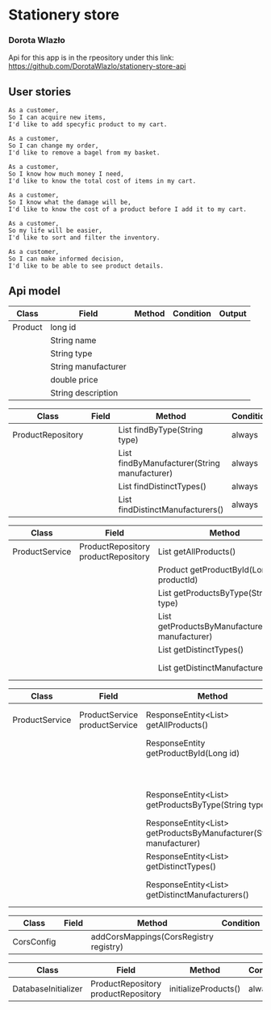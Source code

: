 # Stationery store

### Dorota Wlazło

Api for this app is in the rpeository under this link: <https://github.com/DorotaWlazlo/stationery-store-api>

## User stories

```
As a customer,
So I can acquire new items,
I'd like to add specyfic product to my cart.
```

```
As a customer,
So I can change my order,
I'd like to remove a bagel from my basket.
```

```
As a customer,
So I know how much money I need,
I'd like to know the total cost of items in my cart.
```

```
As a customer,
So I know what the damage will be,
I'd like to know the cost of a product before I add it to my cart.
```

```
As a customer,
So my life will be easier,
I'd like to sort and filter the inventory.
```

```
As a customer,
So I can make informed decision,
I'd like to be able to see product details.
```

## Api model

| Class   | Field               | Method | Condition | Output |
|---------|---------------------|--------|-----------|--------|
| Product | long id             |        |           |        |
|         | String name         |        |           |        |
|         | String type         |        |           |        |
|         | String manufacturer |        |           |        |
|         | double price        |        |           |        |
|         | String description  |        |           |        |

| Class             | Field | Method                                                | Condition | Output                                            |
|-------------------|-------|-------------------------------------------------------|-----------|---------------------------------------------------|
| ProductRepository |       | List<Product> findByType(String type)                 | always    | List<Product> productsOfGivenType                 |
|                   |       | List<Product> findByManufacturer(String manufacturer) | always    | List<Product> productsByGivenManufacturer         |
|                   |       | List<String> findDistinctTypes()                      | always    | List<String>  typesOfProductsInRepository         |
|                   |       | List<String> findDistinctManufacturers()              | always    | List<String>  manufacturersOfProductsInRepository |

| Class          | Field                                | Method                                                       | Condition | Output                                            |
|----------------|--------------------------------------|--------------------------------------------------------------|-----------|---------------------------------------------------|
| ProductService | ProductRepository productRepository  | List<Product> getAllProducts()                               | always    | List<Product> allProducts                         |
|                |                                      | Product getProductById(Long productId)                       | always    | Product product                                   |
|                |                                      | List<Product> getProductsByType(String type)                 | always    | List<Product> productsOfGivenType                 |
|                |                                      | List<Product> getProductsByManufacturer(String manufacturer) | always    | List<Product> productsByGivenManufacturer         |
|                |                                      | List<String> getDistinctTypes()                              | always    | List<String>  typesOfProductsInRepository         |
|                |                                      | List<String> getDistinctManufacturers()                      | always    | List<String>  manufacturersOfProductsInRepository |

| Class          | Field                          | Method                                                                       | Condition         | Output                                         |
|----------------|--------------------------------|------------------------------------------------------------------------------|-------------------|------------------------------------------------|
| ProductService | ProductService productService  | ResponseEntity<List<Product>> getAllProducts()                               | always            | ResponseEntity<>(products, HttpStatus.OK)      |
|                |                                | ResponseEntity<Product> getProductById(Long id)                              | if product exists | ResponseEntity<>(product, HttpStatus.OK)       |
|                |                                |                                                                              | if not            | ResponseEntity<>(HttpStatus.NOT_FOUND)         |
|                |                                | ResponseEntity<List<Product>> getProductsByType(String type)                 | always            | ResponseEntity<>(products, HttpStatus.OK)      |
|                |                                | ResponseEntity<List<Product>> getProductsByManufacturer(String manufacturer) | always            | ResponseEntity<>(products, HttpStatus.OK)      |
|                |                                | ResponseEntity<List<String>> getDistinctTypes()                              | always            | ResponseEntity<>(types, HttpStatus.OK)         |
|                |                                | ResponseEntity<List<String>>  getDistinctManufacturers()                     | always            | ResponseEntity<>(manufacturers, HttpStatus.OK) |

| Class      | Field | Method                                  | Condition | Output |
|------------|-------|-----------------------------------------|-----------|--------|
| CorsConfig |       | addCorsMappings(CorsRegistry registry)  |           |        |

| Class               | Field                                    | Method                | Condition | Output |
|---------------------|------------------------------------------|-----------------------|-----------|--------|
| DatabaseInitializer | ProductRepository productRepository      | initializeProducts()  | always    |        |
